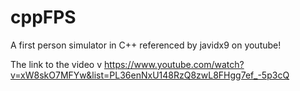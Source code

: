 # cppFPS
 A first person simulator in C++ referenced by javidx9 on youtube!

The link to the video
v
https://www.youtube.com/watch?v=xW8skO7MFYw&list=PL36enNxU148RzQ8zwL8FHgg7ef_-5p3cQ
